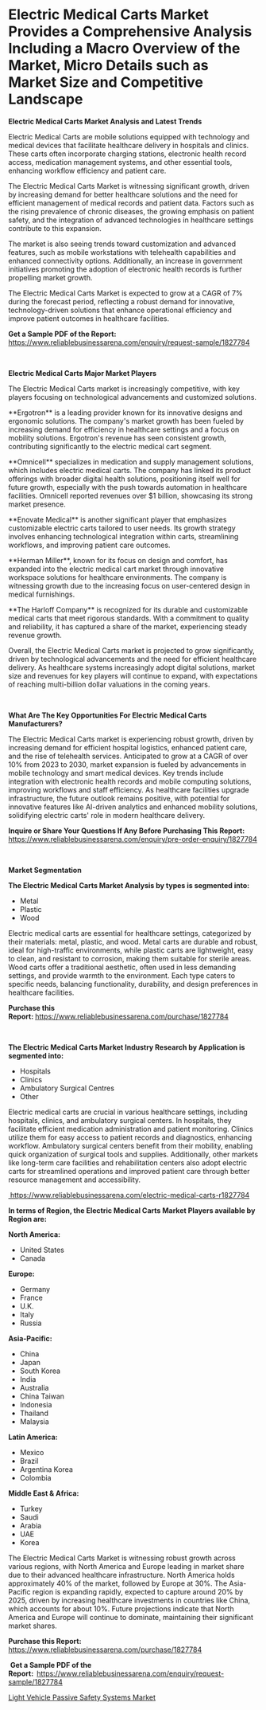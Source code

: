 <p><h1>Electric Medical Carts Market Provides a Comprehensive Analysis Including a Macro Overview of the Market, Micro Details such as Market Size and Competitive Landscape</h1></p><p><strong>Electric Medical Carts Market Analysis and Latest Trends</strong></p>
<p><p>Electric Medical Carts are mobile solutions equipped with technology and medical devices that facilitate healthcare delivery in hospitals and clinics. These carts often incorporate charging stations, electronic health record access, medication management systems, and other essential tools, enhancing workflow efficiency and patient care. </p><p>The Electric Medical Carts Market is witnessing significant growth, driven by increasing demand for better healthcare solutions and the need for efficient management of medical records and patient data. Factors such as the rising prevalence of chronic diseases, the growing emphasis on patient safety, and the integration of advanced technologies in healthcare settings contribute to this expansion. </p><p>The market is also seeing trends toward customization and advanced features, such as mobile workstations with telehealth capabilities and enhanced connectivity options. Additionally, an increase in government initiatives promoting the adoption of electronic health records is further propelling market growth. </p><p>The Electric Medical Carts Market is expected to grow at a CAGR of 7% during the forecast period, reflecting a robust demand for innovative, technology-driven solutions that enhance operational efficiency and improve patient outcomes in healthcare facilities.</p></p>
<p><strong>Get a Sample PDF of the Report:&nbsp;</strong> <a href="https://www.reliablebusinessarena.com/enquiry/request-sample/1827784?utm_campaign=3268&utm_medium=2&utm_source=Github&utm_content=ia&utm_term=31032025&utm_id=electric-medical-carts">https://www.reliablebusinessarena.com/enquiry/request-sample/1827784</a></p>
<p>&nbsp;</p>
<p><strong>Electric Medical Carts Major Market Players</strong></p>
<p><p>The Electric Medical Carts market is increasingly competitive, with key players focusing on technological advancements and customized solutions. </p><p>**Ergotron** is a leading provider known for its innovative designs and ergonomic solutions. The company's market growth has been fueled by increasing demand for efficiency in healthcare settings and a focus on mobility solutions. Ergotron's revenue has seen consistent growth, contributing significantly to the electric medical cart segment.</p><p>**Omnicell** specializes in medication and supply management solutions, which includes electric medical carts. The company has linked its product offerings with broader digital health solutions, positioning itself well for future growth, especially with the push towards automation in healthcare facilities. Omnicell reported revenues over $1 billion, showcasing its strong market presence.</p><p>**Enovate Medical** is another significant player that emphasizes customizable electric carts tailored to user needs. Its growth strategy involves enhancing technological integration within carts, streamlining workflows, and improving patient care outcomes. </p><p>**Herman Miller**, known for its focus on design and comfort, has expanded into the electric medical cart market through innovative workspace solutions for healthcare environments. The company is witnessing growth due to the increasing focus on user-centered design in medical furnishings.</p><p>**The Harloff Company** is recognized for its durable and customizable medical carts that meet rigorous standards. With a commitment to quality and reliability, it has captured a share of the market, experiencing steady revenue growth.</p><p>Overall, the Electric Medical Carts market is projected to grow significantly, driven by technological advancements and the need for efficient healthcare delivery. As healthcare systems increasingly adopt digital solutions, market size and revenues for key players will continue to expand, with expectations of reaching multi-billion dollar valuations in the coming years.</p></p>
<p>&nbsp;</p>
<p><strong>What Are The Key Opportunities For Electric Medical Carts Manufacturers?</strong></p>
<p><p>The Electric Medical Carts market is experiencing robust growth, driven by increasing demand for efficient hospital logistics, enhanced patient care, and the rise of telehealth services. Anticipated to grow at a CAGR of over 10% from 2023 to 2030, market expansion is fueled by advancements in mobile technology and smart medical devices. Key trends include integration with electronic health records and mobile computing solutions, improving workflows and staff efficiency. As healthcare facilities upgrade infrastructure, the future outlook remains positive, with potential for innovative features like AI-driven analytics and enhanced mobility solutions, solidifying electric carts' role in modern healthcare delivery.</p></p>
<p><strong>Inquire or Share Your Questions If Any Before Purchasing This Report:</strong> <a href="https://www.reliablebusinessarena.com/enquiry/pre-order-enquiry/1827784?utm_campaign=3268&utm_medium=2&utm_source=Github&utm_content=ia&utm_term=31032025&utm_id=electric-medical-carts">https://www.reliablebusinessarena.com/enquiry/pre-order-enquiry/1827784</a></p>
<p>&nbsp;</p>
<p><strong>Market Segmentation</strong></p>
<p><strong>The Electric Medical Carts Market Analysis by types is segmented into:</strong></p>
<p><ul><li>Metal</li><li>Plastic</li><li>Wood</li></ul></p>
<p><p>Electric medical carts are essential for healthcare settings, categorized by their materials: metal, plastic, and wood. Metal carts are durable and robust, ideal for high-traffic environments, while plastic carts are lightweight, easy to clean, and resistant to corrosion, making them suitable for sterile areas. Wood carts offer a traditional aesthetic, often used in less demanding settings, and provide warmth to the environment. Each type caters to specific needs, balancing functionality, durability, and design preferences in healthcare facilities.</p></p>
<p><strong>Purchase this Report:&nbsp;</strong><a href="https://www.reliablebusinessarena.com/purchase/1827784?utm_campaign=3268&utm_medium=2&utm_source=Github&utm_content=ia&utm_term=31032025&utm_id=electric-medical-carts">https://www.reliablebusinessarena.com/purchase/1827784</a></p>
<p>&nbsp;</p>
<p><strong>The Electric Medical Carts Market Industry Research by Application is segmented into:</strong></p>
<p><ul><li>Hospitals</li><li>Clinics</li><li>Ambulatory Surgical Centres</li><li>Other</li></ul></p>
<p><p>Electric medical carts are crucial in various healthcare settings, including hospitals, clinics, and ambulatory surgical centers. In hospitals, they facilitate efficient medication administration and patient monitoring. Clinics utilize them for easy access to patient records and diagnostics, enhancing workflow. Ambulatory surgical centers benefit from their mobility, enabling quick organization of surgical tools and supplies. Additionally, other markets like long-term care facilities and rehabilitation centers also adopt electric carts for streamlined operations and improved patient care through better resource management and accessibility.</p></p>
<p><a href="https://www.reliablebusinessarena.com/electric-medical-carts-r1827784?utm_campaign=3268&utm_medium=2&utm_source=Github&utm_content=ia&utm_term=31032025&utm_id=electric-medical-carts">&nbsp;https://www.reliablebusinessarena.com/electric-medical-carts-r1827784</a></p>
<p><strong>In terms of Region, the Electric Medical Carts Market Players available by Region are:</strong></p>
<p>
    <p> <strong> North America: </strong>
        <ul>
            <li>United States</li>
            <li>Canada</li>
        </ul>
        </p> 
    <p> <strong> Europe: </strong>
        <ul>
            <li>Germany</li>
            <li>France</li>
            <li>U.K.</li>
            <li>Italy</li>
            <li>Russia</li>
        </ul>
        </p> 
    <p> <strong> Asia-Pacific: </strong>
        <ul>
            <li>China</li>
            <li>Japan</li>
            <li>South Korea</li>
            <li>India</li>
            <li>Australia</li>
            <li>China Taiwan</li>
            <li>Indonesia</li>
            <li>Thailand</li>
            <li>Malaysia</li>
        </ul>
        </p> 
    <p> <strong> Latin America: </strong>
        <ul>
            <li>Mexico</li>
            <li>Brazil</li>
            <li>Argentina Korea</li>
            <li>Colombia</li>
        </ul>
        </p> 
    <p> <strong> Middle East & Africa: </strong>
        <ul>
            <li>Turkey</li>
            <li>Saudi</li>
            <li>Arabia</li>
            <li>UAE</li>
            <li>Korea</li>
        </ul>
    </p>
    </p>
<p><p>The Electric Medical Carts Market is witnessing robust growth across various regions, with North America and Europe leading in market share due to their advanced healthcare infrastructure. North America holds approximately 40% of the market, followed by Europe at 30%. The Asia-Pacific region is expanding rapidly, expected to capture around 20% by 2025, driven by increasing healthcare investments in countries like China, which accounts for about 10%. Future projections indicate that North America and Europe will continue to dominate, maintaining their significant market shares.</p></p>
<p><strong>Purchase this Report: </strong><a href="https://www.reliablebusinessarena.com/purchase/1827784?utm_campaign=3268&utm_medium=2&utm_source=Github&utm_content=ia&utm_term=31032025&utm_id=electric-medical-carts">https://www.reliablebusinessarena.com/purchase/1827784</a></p>
<p>&nbsp;<strong>Get a Sample PDF of the Report:&nbsp;&nbsp;</strong><a href="https://www.reliablebusinessarena.com/enquiry/request-sample/1827784?utm_campaign=3268&utm_medium=2&utm_source=Github&utm_content=ia&utm_term=31032025&utm_id=electric-medical-carts">https://www.reliablebusinessarena.com/enquiry/request-sample/1827784</a></p>
<p><strong></strong></p>
<p><p><a href="https://github.com/daphnyvashdi/Market-Research-Report-List-1/blob/main/light-vehicle-passive-safety-systems-market.md?utm_campaign=3268&utm_medium=2&utm_source=Github&utm_content=ia&utm_term=31032025&utm_id=electric-medical-carts">Light Vehicle Passive Safety Systems Market</a></p></p>